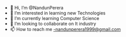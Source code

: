 - 👋 Hi, I’m @NandunPerera
- 👀 I’m interested in learning new Technologies
- 🌱 I’m currently learning Computer Science
- 💞️ I’m looking to collaborate on It industry
- 📫 How to reach me -nandunperera1999@gmail.com

<!---
NandunPerera/NandunPerera is a ✨ special ✨ repository because its `README.md` (this file) appears on your GitHub profile.
You can click the Preview link to take a look at your changes.
--->
